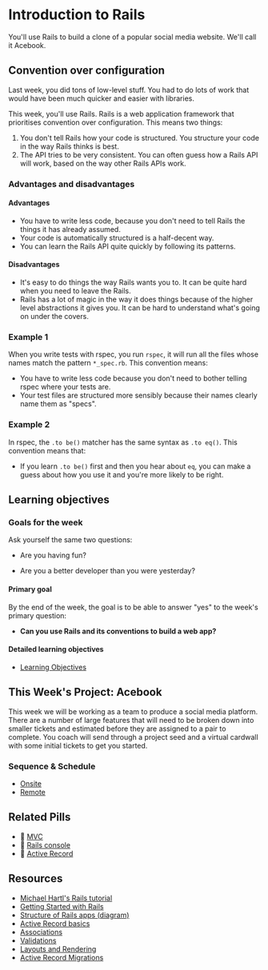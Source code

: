 # Introduction to Rails

You'll use Rails to build a clone of a popular social media website. We'll call it Acebook.

## Convention over configuration

Last week, you did tons of low-level stuff.  You had to do lots of work that would have been much quicker and easier with libraries.

This week, you'll use Rails. Rails is a web application framework that prioritises convention over configuration. This means two things:

1. You don't tell Rails how your code is structured. You structure your code in the way Rails thinks is best.
2. The API tries to be very consistent. You can often guess how a Rails API will work, based on the way other Rails APIs work.

### Advantages and disadvantages

#### Advantages

* You have to write less code, because you don't need to tell Rails the things it has already assumed.
* Your code is automatically structured is a half-decent way.
* You can learn the Rails API quite quickly by following its patterns.

#### Disadvantages

* It's easy to do things the way Rails wants you to.  It can be quite hard when you need to leave the Rails.
* Rails has a lot of magic in the way it does things because of the higher level abstractions it gives you.  It can be hard to understand what's going on under the covers.

### Example 1

When you write tests with rspec,  you run `rspec`, it will run all the files whose names match the pattern `*_spec.rb`.  This convention means:

* You have to write less code because you don't need to bother telling rspec where your tests are.
* Your test files are structured more sensibly because their names clearly name them as "specs".

### Example 2

In rspec, the `.to be()` matcher has the same syntax as `.to eq()`.  This convention means that:

* If you learn `.to be()` first and then you hear about `eq`, you can make a guess about how you use it and you're more likely to be right.

## Learning objectives

### Goals for the week

Ask yourself the same two questions:

* Are you having fun?

* Are you a better developer than you were yesterday?

#### Primary goal

By the end of the week, the goal is to be able to answer "yes" to the week's primary question:

* **Can you use Rails and its conventions to build a web app?**

#### Detailed learning objectives

* [Learning Objectives](learning_objectives.md)

## This Week's Project: Acebook

This week we will be working as a team to produce a social media platform. There are a number of large features that will need to be broken down into smaller tickets and estimated before they are assigned to a pair to complete. You coach will send through a project seed and a virtual cardwall with some initial tickets to get you started.

### Sequence & Schedule
* [Onsite](../sequence/onsite/week08.md)
* [Remote](../sequence/remote/week08.md)

## Related Pills

* :pill: [MVC](../pills/mvc.md)
* :pill: [Rails console](../pills/rails_console.md)
* :pill: [Active Record](../pills/activerecord.md)

## Resources

* [Michael Hartl's Rails tutorial](http://www.railstutorial.org/book)
* [Getting Started with Rails](http://guides.rubyonrails.org/getting_started.html)
* [Structure of Rails apps (diagram)](http://images.thoughtbot.com/ember-rails-terminology-differences/rails.png)
* [Active Record basics](http://guides.rubyonrails.org/active_record_basics.html)
* [Associations](http://guides.rubyonrails.org/association_basics.html)
* [Validations](http://guides.rubyonrails.org/active_record_validations.html)
* [Layouts and Rendering](http://guides.rubyonrails.org/layouts_and_rendering.html)
* [Active Record Migrations](http://guides.rubyonrails.org/migrations.html)
